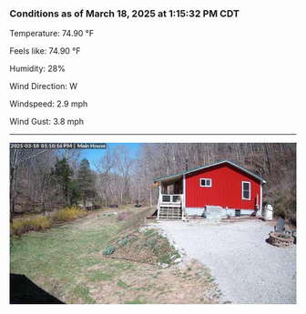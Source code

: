 ### Conditions as of March 18, 2025 at 1:15:32 PM CDT 

Temperature: 74.90 &deg;F

Feels like: 74.90 &deg;F

Humidity: 28%

Wind Direction: W

Windspeed: 2.9 mph

Wind Gust: 3.8 mph

---

<img src="./images/latest.jpeg"/>

